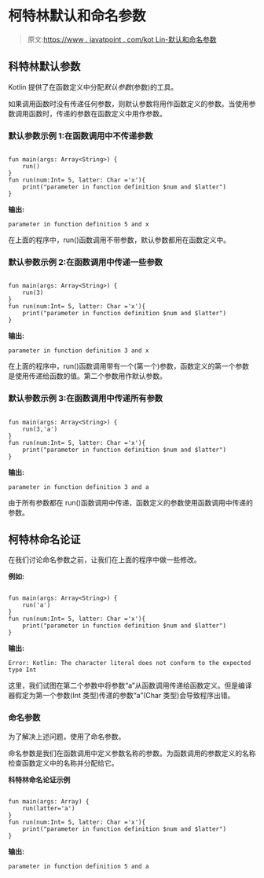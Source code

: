 # 柯特林默认和命名参数

> 原文:[https://www . javatpoint . com/kot Lin-默认和命名参数](https://www.javatpoint.com/kotlin-default-and-named-argument)

## 科特林默认参数

Kotlin 提供了在函数定义中分配*默认参数*(参数)的工具。

如果调用函数时没有传递任何参数，则默认参数将用作函数定义的参数。当使用参数调用函数时，传递的参数在函数定义中用作参数。

### 默认参数示例 1:在函数调用中不传递参数

```

fun main(args: Array<String>) {
    run()
}
fun run(num:Int= 5, latter: Char ='x'){
    print("parameter in function definition $num and $latter")
}

```

**输出:**

```
parameter in function definition 5 and x

```

在上面的程序中，run()函数调用不带参数，默认参数都用在函数定义中。

### 默认参数示例 2:在函数调用中传递一些参数

```

fun main(args: Array<String>) {
    run(3)
}
fun run(num:Int= 5, latter: Char ='x'){
    print("parameter in function definition $num and $latter")
}

```

**输出:**

```
parameter in function definition 3 and x

```

在上面的程序中，run()函数调用带有一个(第一个)参数，函数定义的第一个参数是使用传递给函数的值。第二个参数用作默认参数。

### 默认参数示例 3:在函数调用中传递所有参数

```

fun main(args: Array<String>) {
    run(3,'a')
}
fun run(num:Int= 5, latter: Char ='x'){
    print("parameter in function definition $num and $latter")
}

```

**输出:**

```
parameter in function definition 3 and a

```

由于所有参数都在 run()函数调用中传递，函数定义的参数使用函数调用中传递的参数。

## 柯特林命名论证

在我们讨论命名参数之前，让我们在上面的程序中做一些修改。

**例如:**

```

fun main(args: Array<String>) {
    run('a')
}
fun run(num:Int= 5, latter: Char ='x'){
    print("parameter in function definition $num and $latter")
}

```

**输出:**

```
Error: Kotlin: The character literal does not conform to the expected type Int

```

这里，我们试图在第二个参数中将参数“a”从函数调用传递给函数定义。但是编译器假定为第一个参数(Int 类型)传递的参数“a”(Char 类型)会导致程序出错。

### 命名参数

为了解决上述问题，使用了命名参数。

命名参数是我们在函数调用中定义参数名称的参数。为函数调用的参数定义的名称检查函数定义中的名称并分配给它。

**科特林命名论证示例**

```

fun main(args: Array) {
    run(latter='a')
}
fun run(num:Int= 5, latter: Char ='x'){
    print("parameter in function definition $num and $latter")
} 
```

**输出:**

```
parameter in function definition 5 and a

```